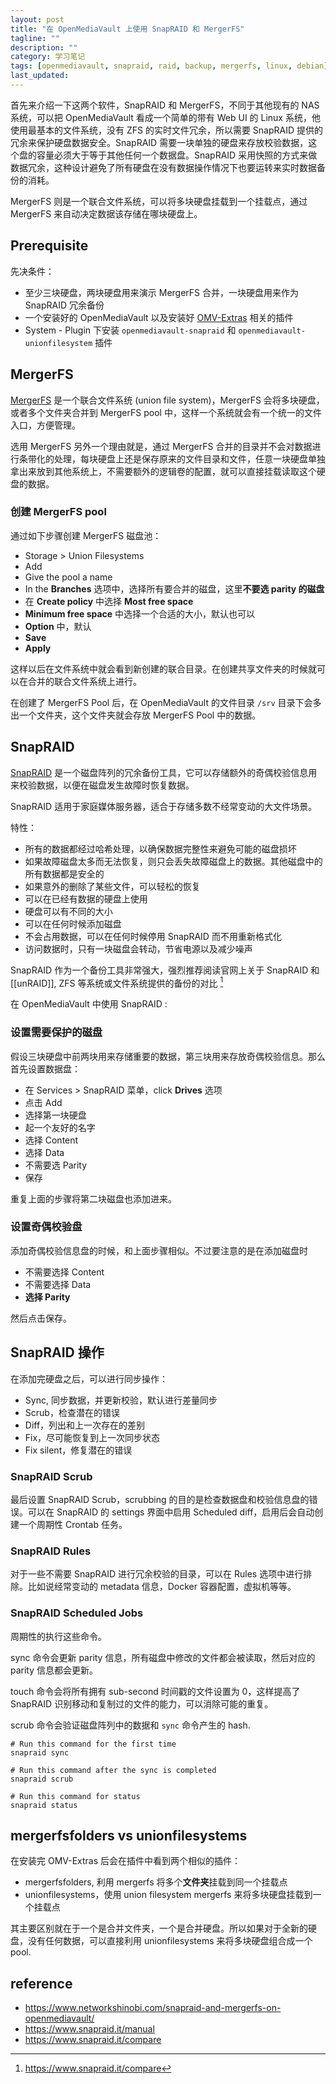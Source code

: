 ```yaml
---
layout: post
title: "在 OpenMediaVault 上使用 SnapRAID 和 MergerFS"
tagline: ""
description: ""
category: 学习笔记
tags: [openmediavault, snapraid, raid, backup, mergerfs, linux, debian]
last_updated:
---
```



首先来介绍一下这两个软件，SnapRAID 和 MergerFS，不同于其他现有的 NAS 系统，可以把 OpenMediaVault 看成一个简单的带有 Web UI 的 Linux 系统，他使用最基本的文件系统，没有 ZFS 的实时文件冗余，所以需要 SnapRAID 提供的冗余来保护硬盘数据安全。SnapRAID 需要一块单独的硬盘来存放校验数据，这个盘的容量必须大于等于其他任何一个数据盘。SnapRAID 采用快照的方式来做数据冗余，这种设计避免了所有硬盘在没有数据操作情况下也要运转来实时数据备份的消耗。

MergerFS 则是一个联合文件系统，可以将多块硬盘挂载到一个挂载点，通过 MergerFS 来自动决定数据该存储在哪块硬盘上。

## Prerequisite
先决条件：

- 至少三块硬盘，两块硬盘用来演示 MergerFS 合并，一块硬盘用来作为 SnapRAID 冗余备份
- 一个安装好的 OpenMediaVault 以及安装好 [OMV-Extras](/post/2020/03/openmediavault-setup.html) 相关的插件
- System - Plugin 下安装 `openmediavault-snapraid` 和 `openmediavault-unionfilesystem` 插件

## MergerFS
[MergerFS](https://github.com/trapexit/mergerfs) 是一个联合文件系统 (union file system)，MergerFS 会将多块硬盘，或者多个文件夹合并到 MergerFS pool 中，这样一个系统就会有一个统一的文件入口，方便管理。

选用 MergerFS 另外一个理由就是，通过 MergerFS 合并的目录并不会对数据进行条带化的处理，每块硬盘上还是保存原来的文件目录和文件，任意一块硬盘单独拿出来放到其他系统上，不需要额外的逻辑卷的配置，就可以直接挂载读取这个硬盘的数据。

### 创建 MergerFS pool
通过如下步骤创建 MergerFS 磁盘池：

- Storage > Union Filesystems
- Add
- Give the pool a name
- In the **Branches** 选项中，选择所有要合并的磁盘，这里**不要选 parity 的磁盘**
- 在 **Create policy** 中选择 **Most free space**
- **Minimum free space** 中选择一个合适的大小，默认也可以
- **Option** 中，默认
- **Save**
- **Apply**

这样以后在文件系统中就会看到新创建的联合目录。在创建共享文件夹的时候就可以在合并的联合文件系统上进行。

在创建了 MergerFS Pool 后，在 OpenMediaVault 的文件目录 `/srv` 目录下会多出一个文件夹，这个文件夹就会存放 MergerFS Pool 中的数据。

## SnapRAID
[SnapRAID](https://www.snapraid.it/) 是一个磁盘阵列的冗余备份工具，它可以存储额外的奇偶校验信息用来校验数据，以便在磁盘发生故障时恢复数据。

SnapRAID 适用于家庭媒体服务器，适合于存储多数不经常变动的大文件场景。

特性：

- 所有的数据都经过哈希处理，以确保数据完整性来避免可能的磁盘损坏
- 如果故障磁盘太多而无法恢复，则只会丢失故障磁盘上的数据。其他磁盘中的所有数据都是安全的
- 如果意外的删除了某些文件，可以轻松的恢复
- 可以在已经有数据的硬盘上使用
- 硬盘可以有不同的大小
- 可以在任何时候添加磁盘
- 不会占用数据，可以在任何时候停用 SnapRAID 而不用重新格式化
- 访问数据时，只有一块磁盘会转动，节省电源以及减少噪声

SnapRAID 作为一个备份工具非常强大，强烈推荐阅读官网上关于 SnapRAID 和 [[unRAID]], ZFS 等系统或文件系统提供的备份的对比 [^s]

[^s]: <https://www.snapraid.it/compare>


在 OpenMediaVault 中使用 SnapRAID :

### 设置需要保护的磁盘
假设三块硬盘中前两块用来存储重要的数据，第三块用来存放奇偶校验信息。那么首先设置数据盘：

- 在 Services > SnapRAID 菜单，click **Drives** 选项
- 点击 Add
- 选择第一块硬盘
- 起一个友好的名字
- 选择 Content
- 选择 Data
- 不需要选 Parity
- 保存

重复上面的步骤将第二块磁盘也添加进来。

### 设置奇偶校验盘

添加奇偶校验信息盘的时候，和上面步骤相似。不过要注意的是在添加磁盘时

- 不需要选择 Content
- 不需要选择 Data
- **选择 Parity**

然后点击保存。

## SnapRAID 操作

在添加完硬盘之后，可以进行同步操作：

- Sync, 同步数据，并更新校验，默认进行差量同步
- Scrub，检查潜在的错误
- Diff，列出和上一次存在的差别
- Fix，尽可能恢复到上一次同步状态
- Fix silent，修复潜在的错误

### SnapRAID Scrub
最后设置 SnapRAID Scrub，scrubbing 的目的是检查数据盘和校验信息盘的错误。可以在 SnapRAID 的 settings 界面中启用 Scheduled diff，启用后会自动创建一个周期性 Crontab 任务。

### SnapRAID Rules

对于一些不需要 SnapRAID 进行冗余校验的目录，可以在 Rules 选项中进行排除。比如说经常变动的 metadata 信息，Docker 容器配置，虚拟机等等。

### SnapRAID Scheduled Jobs
周期性的执行这些命令。

sync 命令会更新 parity 信息，所有磁盘中修改的文件都会被读取，然后对应的 parity 信息都会更新。

touch 命令会将所有拥有 sub-second 时间戳的文件设置为 0，这样提高了 SnapRAID 识别移动和复制过的文件的能力，可以消除可能的重复。

scrub 命令会验证磁盘阵列中的数据和 `sync` 命令产生的 hash.

    # Run this command for the first time
    snapraid sync

    # Run this command after the sync is completed
    snapraid scrub

    # Run this command for status
    snapraid status


## mergerfsfolders vs unionfilesystems
在安装完 OMV-Extras 后会在插件中看到两个相似的插件：

- mergerfsfolders, 利用 mergerfs 将多个**文件夹**挂载到同一个挂载点
- unionfilesystems，使用 union filesystem mergerfs 来将多块硬盘挂载到一个挂载点

其主要区别就在于一个是合并文件夹，一个是合并硬盘。所以如果对于全新的硬盘，没有任何数据，可以直接利用 unionfilesystems 来将多块硬盘组合成一个 pool.


## reference

- <https://www.networkshinobi.com/snapraid-and-mergerfs-on-openmediavault/>
- <https://www.snapraid.it/manual>
- <https://www.snapraid.it/compare>

